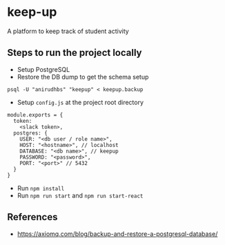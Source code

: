# keep-up

A platform to keep track of student activity

## Steps to run the project locally

- Setup PostgreSQL
- Restore the DB dump to get the schema setup

```
psql -U "anirudhbs" "keepup" < keepup.backup
```

- Setup `config.js` at the project root directory

```
module.exports = {
  token:
    <slack token>,
  postgres: {
    USER: "<db user / role name>",
    HOST: "<hostname>", // localhost
    DATABASE: "<db name>", // keepup
    PASSWORD: "<password>",
    PORT: "<port>" // 5432
  }
}

```

- Run `npm install`
- Run `npm run start` and `npm run start-react`

## References

- https://axiomq.com/blog/backup-and-restore-a-postgresql-database/
